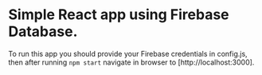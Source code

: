 # Simple React app using Firebase Database. 
To run this app you should provide your Firebase credentials in config.js, then after running `npm start` navigate in browser to [http://localhost:3000].
